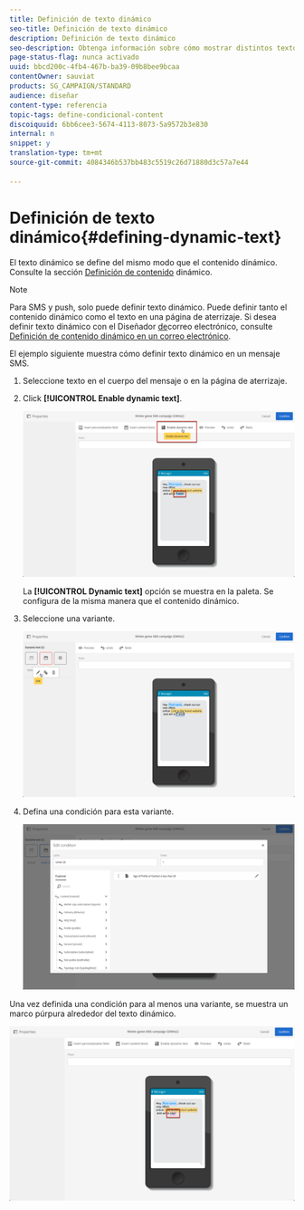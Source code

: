 ```yaml
---
title: Definición de texto dinámico
seo-title: Definición de texto dinámico
description: Definición de texto dinámico
seo-description: Obtenga información sobre cómo mostrar distintos textos de forma dinámica al usuario según las condiciones definidas en Adobe Campaign.
page-status-flag: nunca activado
uuid: bbcd200c-4fb4-467b-ba39-09b8bee9bcaa
contentOwner: sauviat
products: SG_CAMPAIGN/STANDARD
audience: diseñar
content-type: referencia
topic-tags: define-condicional-content
discoiquuid: 6bb6cee3-5674-4113-8073-5a9572b3e830
internal: n
snippet: y
translation-type: tm+mt
source-git-commit: 4084346b537bb483c5519c26d71880d3c57a7e44

---
```



# Definición de texto dinámico{#defining-dynamic-text}

El texto dinámico se define del mismo modo que el contenido dinámico. Consulte la sección [Definición de contenido](../../designing/using/personalization.md#defining-dynamic-content-in-an-email) dinámico.

>[!NOTE]
>
>Para SMS y push, solo puede definir texto dinámico. Puede definir tanto el contenido dinámico como el texto en una página de aterrizaje. Si desea definir texto dinámico con el Diseñador [de](../../designing/using/overview.md)correo electrónico, consulte [Definición de contenido dinámico en un correo electrónico](../../designing/using/personalization.md#defining-dynamic-content-in-an-email).

El ejemplo siguiente muestra cómo definir texto dinámico en un mensaje SMS.

1. Seleccione texto en el cuerpo del mensaje o en la página de aterrizaje.
1. Click **[!UICONTROL Enable dynamic text]**.

   ![](assets/dynamic_text_sms_1.png)

   La **[!UICONTROL Dynamic text]** opción se muestra en la paleta. Se configura de la misma manera que el contenido dinámico.

1. Seleccione una variante.

   ![](assets/dynamic_text_sms_2.png)

1. Defina una condición para esta variante.

   ![](assets/dynamic_text_sms_4.png)

Una vez definida una condición para al menos una variante, se muestra un marco púrpura alrededor del texto dinámico.

![](assets/dynamic_text_sms_3.png)

